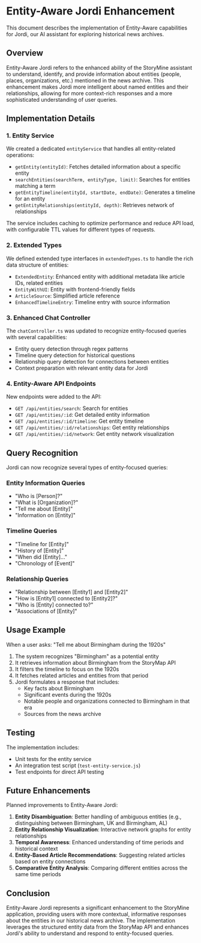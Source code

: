 # Entity-Aware Jordi Enhancement

This document describes the implementation of Entity-Aware capabilities for Jordi, our AI assistant for exploring historical news archives.

## Overview

Entity-Aware Jordi refers to the enhanced ability of the StoryMine assistant to understand, identify, and provide information about entities (people, places, organizations, etc.) mentioned in the news archive. This enhancement makes Jordi more intelligent about named entities and their relationships, allowing for more context-rich responses and a more sophisticated understanding of user queries.

## Implementation Details

### 1. Entity Service

We created a dedicated `entityService` that handles all entity-related operations:

- `getEntity(entityId)`: Fetches detailed information about a specific entity
- `searchEntities(searchTerm, entityType, limit)`: Searches for entities matching a term
- `getEntityTimeline(entityId, startDate, endDate)`: Generates a timeline for an entity
- `getEntityRelationships(entityId, depth)`: Retrieves network of relationships

The service includes caching to optimize performance and reduce API load, with configurable TTL values for different types of requests.

### 2. Extended Types

We defined extended type interfaces in `extendedTypes.ts` to handle the rich data structure of entities:

- `ExtendedEntity`: Enhanced entity with additional metadata like article IDs, related entities
- `EntityWithUI`: Entity with frontend-friendly fields
- `ArticleSource`: Simplified article reference
- `EnhancedTimelineEntry`: Timeline entry with source information

### 3. Enhanced Chat Controller

The `chatController.ts` was updated to recognize entity-focused queries with several capabilities:

- Entity query detection through regex patterns
- Timeline query detection for historical questions
- Relationship query detection for connections between entities
- Context preparation with relevant entity data for Jordi

### 4. Entity-Aware API Endpoints

New endpoints were added to the API:

- `GET /api/entities/search`: Search for entities
- `GET /api/entities/:id`: Get detailed entity information
- `GET /api/entities/:id/timeline`: Get entity timeline
- `GET /api/entities/:id/relationships`: Get entity relationships
- `GET /api/entities/:id/network`: Get entity network visualization

## Query Recognition

Jordi can now recognize several types of entity-focused queries:

### Entity Information Queries
- "Who is [Person]?"
- "What is [Organization]?"
- "Tell me about [Entity]"
- "Information on [Entity]"

### Timeline Queries
- "Timeline for [Entity]"
- "History of [Entity]"
- "When did [Entity]..."
- "Chronology of [Event]"

### Relationship Queries
- "Relationship between [Entity1] and [Entity2]"
- "How is [Entity1] connected to [Entity2]?"
- "Who is [Entity] connected to?"
- "Associations of [Entity]"

## Usage Example

When a user asks: "Tell me about Birmingham during the 1920s"

1. The system recognizes "Birmingham" as a potential entity
2. It retrieves information about Birmingham from the StoryMap API
3. It filters the timeline to focus on the 1920s
4. It fetches related articles and entities from that period
5. Jordi formulates a response that includes:
   - Key facts about Birmingham
   - Significant events during the 1920s
   - Notable people and organizations connected to Birmingham in that era
   - Sources from the news archive

## Testing

The implementation includes:
- Unit tests for the entity service
- An integration test script (`test-entity-service.js`)
- Test endpoints for direct API testing

## Future Enhancements

Planned improvements to Entity-Aware Jordi:

1. **Entity Disambiguation**: Better handling of ambiguous entities (e.g., distinguishing between Birmingham, UK and Birmingham, AL)
2. **Entity Relationship Visualization**: Interactive network graphs for entity relationships
3. **Temporal Awareness**: Enhanced understanding of time periods and historical context
4. **Entity-Based Article Recommendations**: Suggesting related articles based on entity connections
5. **Comparative Entity Analysis**: Comparing different entities across the same time periods

## Conclusion

Entity-Aware Jordi represents a significant enhancement to the StoryMine application, providing users with more contextual, informative responses about the entities in our historical news archive. The implementation leverages the structured entity data from the StoryMap API and enhances Jordi's ability to understand and respond to entity-focused queries. 